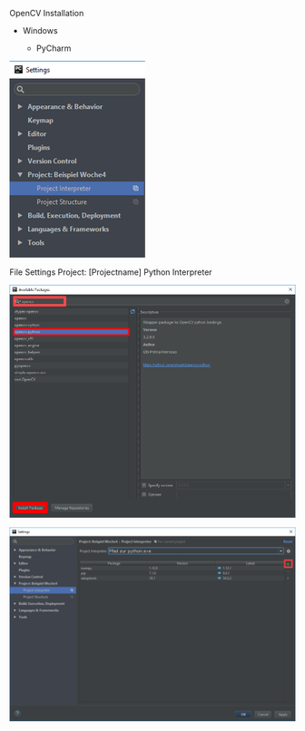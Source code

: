 OpenCV Installation

-   Windows

    -   PyCharm

![](media/fb6b344226db6f5e59ea7f410a84fd64.png)

File Settings Project: [Projectname] Python Interpreter

![](media/37a0142af4831eaa185de340dfe9ac93.png)

![](media/ee268f889037a5e976d6f7a4e716a406.png)
